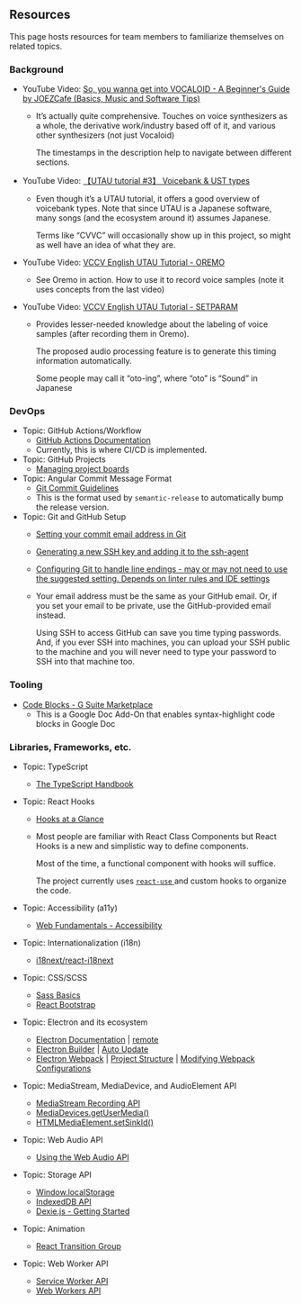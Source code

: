 ## Resources

This page hosts resources for team members to familiarize themselves on related
topics.

### Background

* YouTube Video: [So, you wanna get into VOCALOID - A Beginner's Guide by
  JOEZCafe (Basics, Music and Software
  Tips)](https://www.youtube.com/watch?v=y5pPALER7WU)
    - It’s actually quite comprehensive. Touches on voice synthesizers as a
      whole, the derivative work/industry based off of it, and various other
      synthesizers (not just Vocaloid)


      The timestamps in the description help to navigate between different
      sections.

* YouTube Video: [【UTAU tutorial #3】 Voicebank & UST
  types](https://www.youtube.com/watch?v=TPVsHdqpCvc)
    - Even though it’s a UTAU tutorial, it offers a good overview of voicebank
      types. Note that since UTAU is a Japanese software, many songs (and the
      ecosystem around it) assumes Japanese.


      Terms like “CVVC” will occasionally show up in this project, so might as
      well have an idea of what they are.

* YouTube Video: [VCCV English UTAU Tutorial -
  OREMO](https://www.youtube.com/watch?v=3IeipkpO7KU)
    - See Oremo in action. How to use it to record voice samples (note it uses
      concepts from the last video)
* YouTube Video: [VCCV English UTAU Tutorial -
  SETPARAM](https://www.youtube.com/watch?v=t_epqCMN7bQ)
    - Provides lesser-needed knowledge about the labeling of voice samples
      (after recording them in Oremo).


      The proposed audio processing feature is to generate this timing
      information automatically.

      Some people may call it “oto-ing”, where “oto” is “Sound” in Japanese

### DevOps

* Topic: GitHub Actions/Workflow
    - [GitHub Actions Documentation](https://docs.github.com/en/actions)
    - Currently, this is where CI/CD is implemented.
* Topic: GitHub Projects
    - [Managing project
      boards](https://docs.github.com/en/github/managing-your-work-on-github/managing-project-boards)
* Topic: Angular Commit Message Format
    - [Git Commit
      Guidelines](https://github.com/angular/angular.js/blob/master/DEVELOPERS.md#-git-commit-guidelines)
    - This is the format used by `semantic-release` to automatically bump the
      release version.
* Topic: Git and GitHub Setup
    - [Setting your commit email address in
      Git](https://docs.github.com/en/github/setting-up-and-managing-your-github-user-account/setting-your-commit-email-address#setting-your-commit-email-address-in-git)
    - [Generating a new SSH key and adding it to the
      ssh-agent](https://docs.github.com/en/github/authenticating-to-github/generating-a-new-ssh-key-and-adding-it-to-the-ssh-agent)
    - [Configuring Git to handle line endings - may or may not need to use the
      suggested setting. Depends on linter rules and IDE
      settings](https://docs.github.com/en/github/using-git/configuring-git-to-handle-line-endings)
    - Your email address must be the same as your GitHub email. Or, if you set
      your email to be private, use the GitHub-provided email instead.


      Using SSH to access GitHub can save you time typing passwords. And, if you
      ever SSH into machines, you can upload your SSH public to the machine and
      you will never need to type your password to SSH into that machine too.

### Tooling

* [Code Blocks - G Suite
  Marketplace](https://gsuite.google.com/marketplace/app/code_blocks/100740430168)
    - This is a Google Doc Add-On that enables syntax-highlight code blocks in
      Google Doc

### Libraries, Frameworks, etc.

* Topic: TypeScript
    - [The TypeScript
      Handbook](https://www.typescriptlang.org/docs/handbook/intro.html)
* Topic: React Hooks
    - [Hooks at a Glance](https://reactjs.org/docs/hooks-overview.html)
    - Most people are familiar with React Class Components but React Hooks is a
      new and simplistic way to define components.

      Most of the time, a functional component with hooks will suffice.

      The project currently uses [ `react-use`
      ](https://github.com/streamich/react-use) and custom hooks to organize the
      code.

* Topic: Accessibility (a11y)
    - [Web Fundamentals -
      Accessibility](https://developers.google.com/web/fundamentals/accessibility)
* Topic: Internationalization (i18n)
    - [i18next/react-i18next](https://github.com/i18next/react-i18next)
* Topic: CSS/SCSS
    - [Sass Basics](https://sass-lang.com/guide)
    - [React Bootstrap](https://react-bootstrap.github.io/)
* Topic: Electron and its ecosystem
    - [Electron Documentation](https://www.electronjs.org/docs) |
      [remote](https://www.electronjs.org/docs/api/remote)
    - [Electron Builder](https://www.electron.build/) | [Auto
      Update](https://www.electron.build/auto-update)
    - [Electron Webpack](https://webpack.electron.build/) | [Project
      Structure](https://webpack.electron.build/project-structure) | [Modifying
      Webpack
      Configurations](https://webpack.electron.build/modifying-webpack-configurations)
* Topic: MediaStream, MediaDevice, and AudioElement API
    - [MediaStream Recording
      API](https://developer.mozilla.org/en-US/docs/Web/API/MediaStream_Recording_API)
    - [MediaDevices.getUserMedia()](https://developer.mozilla.org/en-US/docs/Web/API/MediaDevices/getUserMedia)
    - [HTMLMediaElement.setSinkId()](https://developer.mozilla.org/en-US/docs/Web/API/HTMLMediaElement/setSinkId)
* Topic: Web Audio API
    - [Using the Web Audio
      API](https://developer.mozilla.org/en-US/docs/Web/API/Web_Audio_API/Using_Web_Audio_API)
* Topic: Storage API
    - [Window.localStorage](https://developer.mozilla.org/en-US/docs/Web/API/Window/localStorage)
    - [IndexedDB
      API](https://developer.mozilla.org/en-US/docs/Web/API/IndexedDB_API)
    - [Dexie.js - Getting
      Started](https://dexie.org/docs/Tutorial/Getting-started)
* Topic: Animation
    - [React Transition
      Group](https://reactcommunity.org/react-transition-group/)
* Topic: Web Worker API
    - [Service Worker
      API](https://developer.mozilla.org/en-US/docs/Web/API/Service_Worker_API)
    - [Web Workers
      API](https://developer.mozilla.org/en-US/docs/Web/API/Web_Workers_API)
